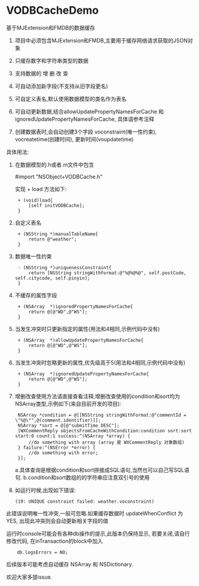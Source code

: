 # VODBCacheDemo
基于MJExtension和FMDB的数据缓存

1. 项目中必须包含MJExtension和FMDB,主要用于缓存网络请求获取的JSON对象

2. 只缓存数字和字符串类型的数据

3. 支持数据的 增 删 改 查

4. 可自动添加新字段(不支持从旧字段更名)

5. 可自定义表名,默认使用数据模型的类名作为表名

6. 可自动更新数据,结合allowUpdatePropertyNamesForCache 和 ignoredUpdatePropertyNamesForCache, 具体请参考注释

7. 创建数据表时,会自动创建3个字段 voconstraint(唯一性约束), vocreatetime(创建时间), 更新时间(voupdatetime)

具体用法:

1. 在数据模型的.h或者.m文件中包含

	#import "NSObject+VODBCache.h"

	实现 + load 方法如下:

		+ (void)load{
	    	[self initVODBCache];
		}

2. 自定义表名

		+ (NSString *)manualTableName{
		    return @"weather";
		}

3. 数据唯一性约束

		- (NSString *)uniquenessConstraint{
		    return [NSString stringWithFormat:@"%@%@%@", self.postCode, self.citycode, self.pinyin];
		}

4. 不缓存的属性字段

		+ (NSArray  *)ignoredPropertyNamesForCache{
		    return @[@"WD",@"WS"];
		}

5. 当发生冲突时只更新指定的属性(用法和4相同,示例代码中没有)

		+ (NSArray  *)allowUpdatePropertyNamesForCache{
		    return @[@"WD",@"WS"];
		}

6. 当发生冲突时忽略更新的属性,优先级高于5(用法和4相同,示例代码中没有)

		+ (NSArray  *)ignoredUpdatePropertyNamesForCache{
		    return @[@"WD",@"WS"];
		}

7. 增删改查使用方法请直接查看注释,增删改查使用的condition和sort均为NSArray类型,示例如下(来自目前开发的项目):

        NSArray *condition = @[[NSString stringWithFormat:@"commentId = \"%@\"",@(comment.identifier)]];
        NSArray *sort = @[@"submitTime DESC"];
        [WXCommentReply objectsFromCacheWithCondition:condition sort:sort start:0 count:1 success:^(NSArray *array) {
            //do something with array (array 是 WXCommentReply 对象数组)
        } failure:^(NSError *error) {
            //do something with error;
        }];

   a.具体查询是根据condition和sort拼接成SQL语句,当然也可以自己写SQL语句.
   b.condition和sort数组的的字符串应注意双引号的使用

 8. 如运行时候,出现如下错误:

 		(19: UNIQUE constraint failed: weather.voconstraint)

   此错误说明唯一性冲突,一般可忽略.如果缓存数据时 updateWhenConflict 为 YES, 出现此冲突则会自动更新相关字段的值

   运行时console可能会有各种db操作的提示,此版本仍保持显示, 若要关闭,请自行修改代码, 在inTransaction的block中加入

   		db.logsErrors = NO;

后续版本可能考虑自动缓存 NSArray 和 NSDictionary.

欢迎大家多提issue.


